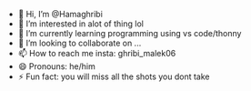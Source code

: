 - 👋 Hi, I’m @Hamaghribi
- 👀 I’m interested in alot of thing lol
- 🌱 I’m currently learning programming using vs code/thonny
- 💞️ I’m looking to collaborate on ...
- 📫 How to reach me insta: ghribi_malek06
- 😄 Pronouns: he/him
- ⚡ Fun fact: you will miss all the shots you dont take
